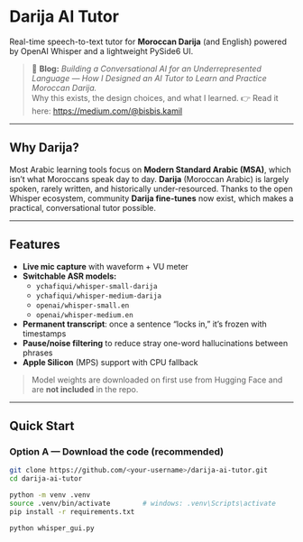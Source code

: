# Darija AI Tutor

Real-time speech-to-text tutor for **Moroccan Darija** (and English) powered by OpenAI Whisper and a lightweight PySide6 UI.

> 📝 **Blog:** *Building a Conversational AI for an Underrepresented Language — How I Designed an AI Tutor to Learn and Practice Moroccan Darija.*  
> Why this exists, the design choices, and what I learned.
> 👉 Read it here: <https://medium.com/@bisbis.kamil>

---

## Why Darija?

Most Arabic learning tools focus on **Modern Standard Arabic (MSA)**, which isn’t what Moroccans speak day to day. **Darija** (Moroccan Arabic) is largely spoken, rarely written, and historically under-resourced. Thanks to the open Whisper ecosystem, community **Darija fine-tunes** now exist, which makes a practical, conversational tutor possible.

---

## Features

- **Live mic capture** with waveform + VU meter
- **Switchable ASR models:**
  - `ychafiqui/whisper-small-darija`
  - `ychafiqui/whisper-medium-darija`
  - `openai/whisper-small.en`
  - `openai/whisper-medium.en`
- **Permanent transcript**: once a sentence “locks in,” it’s frozen with timestamps
- **Pause/noise filtering** to reduce stray one-word hallucinations between phrases
- **Apple Silicon** (MPS) support with CPU fallback

> Model weights are downloaded on first use from Hugging Face and are **not included** in the repo.

---

## Quick Start

### Option A — Download the code (recommended)

```bash
git clone https://github.com/<your-username>/darija-ai-tutor.git
cd darija-ai-tutor

python -m venv .venv
source .venv/bin/activate        # windows: .venv\Scripts\activate
pip install -r requirements.txt

python whisper_gui.py